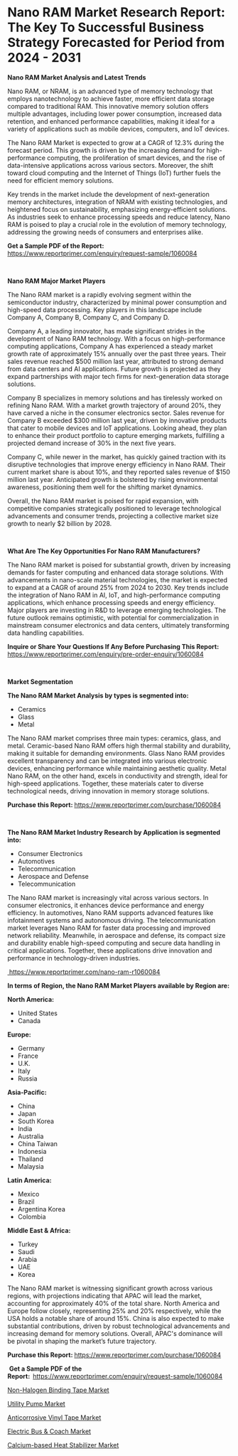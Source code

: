 <p><h1>Nano RAM Market Research Report: The Key To Successful Business Strategy Forecasted for Period from 2024 - 2031</h1></p><p><strong>Nano RAM Market Analysis and Latest Trends</strong></p>
<p><p>Nano RAM, or NRAM, is an advanced type of memory technology that employs nanotechnology to achieve faster, more efficient data storage compared to traditional RAM. This innovative memory solution offers multiple advantages, including lower power consumption, increased data retention, and enhanced performance capabilities, making it ideal for a variety of applications such as mobile devices, computers, and IoT devices.</p><p>The Nano RAM Market is expected to grow at a CAGR of 12.3% during the forecast period. This growth is driven by the increasing demand for high-performance computing, the proliferation of smart devices, and the rise of data-intensive applications across various sectors. Moreover, the shift toward cloud computing and the Internet of Things (IoT) further fuels the need for efficient memory solutions.</p><p>Key trends in the market include the development of next-generation memory architectures, integration of NRAM with existing technologies, and heightened focus on sustainability, emphasizing energy-efficient solutions. As industries seek to enhance processing speeds and reduce latency, Nano RAM is poised to play a crucial role in the evolution of memory technology, addressing the growing needs of consumers and enterprises alike.</p></p>
<p><strong>Get a Sample PDF of the Report:&nbsp;</strong> <a href="https://www.reportprimer.com/enquiry/request-sample/1060084">https://www.reportprimer.com/enquiry/request-sample/1060084</a></p>
<p>&nbsp;</p>
<p><strong>Nano RAM Major Market Players</strong></p>
<p><p>The Nano RAM market is a rapidly evolving segment within the semiconductor industry, characterized by minimal power consumption and high-speed data processing. Key players in this landscape include Company A, Company B, Company C, and Company D.</p><p>Company A, a leading innovator, has made significant strides in the development of Nano RAM technology. With a focus on high-performance computing applications, Company A has experienced a steady market growth rate of approximately 15% annually over the past three years. Their sales revenue reached $500 million last year, attributed to strong demand from data centers and AI applications. Future growth is projected as they expand partnerships with major tech firms for next-generation data storage solutions.</p><p>Company B specializes in memory solutions and has tirelessly worked on refining Nano RAM. With a market growth trajectory of around 20%, they have carved a niche in the consumer electronics sector. Sales revenue for Company B exceeded $300 million last year, driven by innovative products that cater to mobile devices and IoT applications. Looking ahead, they plan to enhance their product portfolio to capture emerging markets, fulfilling a projected demand increase of 30% in the next five years.</p><p>Company C, while newer in the market, has quickly gained traction with its disruptive technologies that improve energy efficiency in Nano RAM. Their current market share is about 10%, and they reported sales revenue of $150 million last year. Anticipated growth is bolstered by rising environmental awareness, positioning them well for the shifting market dynamics.</p><p>Overall, the Nano RAM market is poised for rapid expansion, with competitive companies strategically positioned to leverage technological advancements and consumer trends, projecting a collective market size growth to nearly $2 billion by 2028.</p></p>
<p>&nbsp;</p>
<p><strong>What Are The Key Opportunities For Nano RAM Manufacturers?</strong></p>
<p><p>The Nano RAM market is poised for substantial growth, driven by increasing demands for faster computing and enhanced data storage solutions. With advancements in nano-scale material technologies, the market is expected to expand at a CAGR of around 25% from 2024 to 2030. Key trends include the integration of Nano RAM in AI, IoT, and high-performance computing applications, which enhance processing speeds and energy efficiency. Major players are investing in R&D to leverage emerging technologies. The future outlook remains optimistic, with potential for commercialization in mainstream consumer electronics and data centers, ultimately transforming data handling capabilities.</p></p>
<p><strong>Inquire or Share Your Questions If Any Before Purchasing This Report:</strong> <a href="https://www.reportprimer.com/enquiry/pre-order-enquiry/1060084">https://www.reportprimer.com/enquiry/pre-order-enquiry/1060084</a></p>
<p>&nbsp;</p>
<p><strong>Market Segmentation</strong></p>
<p><strong>The Nano RAM Market Analysis by types is segmented into:</strong></p>
<p><ul><li>Ceramics</li><li>Glass</li><li>Metal</li></ul></p>
<p><p>The Nano RAM market comprises three main types: ceramics, glass, and metal. Ceramic-based Nano RAM offers high thermal stability and durability, making it suitable for demanding environments. Glass Nano RAM provides excellent transparency and can be integrated into various electronic devices, enhancing performance while maintaining aesthetic quality. Metal Nano RAM, on the other hand, excels in conductivity and strength, ideal for high-speed applications. Together, these materials cater to diverse technological needs, driving innovation in memory storage solutions.</p></p>
<p><strong>Purchase this Report:&nbsp;</strong><a href="https://www.reportprimer.com/purchase/1060084">https://www.reportprimer.com/purchase/1060084</a></p>
<p>&nbsp;</p>
<p><strong>The Nano RAM Market Industry Research by Application is segmented into:</strong></p>
<p><ul><li>Consumer Electronics</li><li>Automotives</li><li>Telecommunication</li><li>Aerospace and Defense</li><li>Telecommunication</li></ul></p>
<p><p>The Nano RAM market is increasingly vital across various sectors. In consumer electronics, it enhances device performance and energy efficiency. In automotives, Nano RAM supports advanced features like infotainment systems and autonomous driving. The telecommunication market leverages Nano RAM for faster data processing and improved network reliability. Meanwhile, in aerospace and defense, its compact size and durability enable high-speed computing and secure data handling in critical applications. Together, these applications drive innovation and performance in technology-driven industries.</p></p>
<p><a href="https://www.reportprimer.com/nano-ram-r1060084">&nbsp;https://www.reportprimer.com/nano-ram-r1060084</a></p>
<p><strong>In terms of Region, the Nano RAM Market Players available by Region are:</strong></p>
<p>
    <p> <strong> North America: </strong>
        <ul>
            <li>United States</li>
            <li>Canada</li>
        </ul>
        </p> 
    <p> <strong> Europe: </strong>
        <ul>
            <li>Germany</li>
            <li>France</li>
            <li>U.K.</li>
            <li>Italy</li>
            <li>Russia</li>
        </ul>
        </p> 
    <p> <strong> Asia-Pacific: </strong>
        <ul>
            <li>China</li>
            <li>Japan</li>
            <li>South Korea</li>
            <li>India</li>
            <li>Australia</li>
            <li>China Taiwan</li>
            <li>Indonesia</li>
            <li>Thailand</li>
            <li>Malaysia</li>
        </ul>
        </p> 
    <p> <strong> Latin America: </strong>
        <ul>
            <li>Mexico</li>
            <li>Brazil</li>
            <li>Argentina Korea</li>
            <li>Colombia</li>
        </ul>
        </p> 
    <p> <strong> Middle East & Africa: </strong>
        <ul>
            <li>Turkey</li>
            <li>Saudi</li>
            <li>Arabia</li>
            <li>UAE</li>
            <li>Korea</li>
        </ul>
    </p>
    </p>
<p><p>The Nano RAM market is witnessing significant growth across various regions, with projections indicating that APAC will lead the market, accounting for approximately 40% of the total share. North America and Europe follow closely, representing 25% and 20% respectively, while the USA holds a notable share of around 15%. China is also expected to make substantial contributions, driven by robust technological advancements and increasing demand for memory solutions. Overall, APAC's dominance will be pivotal in shaping the market’s future trajectory.</p></p>
<p><strong>Purchase this Report: </strong><a href="https://www.reportprimer.com/purchase/1060084">https://www.reportprimer.com/purchase/1060084</a></p>
<p>&nbsp;<strong>Get a Sample PDF of the Report:&nbsp;&nbsp;</strong><a href="https://www.reportprimer.com/enquiry/request-sample/1060084">https://www.reportprimer.com/enquiry/request-sample/1060084</a></p>
<p><strong></strong></p>
<p><p><a href="https://issuu.com/reportprime-2/docs/non-halogen-binding-tape-market-siz_a7af804f7182c1">Non-Halogen Binding Tape Market</a></p><p><a href="https://www.linkedin.com/pulse/global-utility-pump-industry-analysis-share-growth-trends-forecast-e019e?trackingId=ezdl4zPmT9WhNMEcO6xTwg%3D%3D">Utility Pump Market</a></p><p><a href="https://issuu.com/reportprime-2/docs/anticorrosive-vinyl-tape-market-siz_3294d2eb8b77eb">Anticorrosive Vinyl Tape Market</a></p><p><a href="https://medium.com/@lunamoen2008/electric-bus-coach-market-trends-and-market-growth-outlook-2024-2031-1096c3aac020">Electric Bus & Coach Market</a></p><p><a href="https://medium.com/@lunamoen2008/global-calcium-based-heat-stabilizer-market-trends-forecasts-and-market-strategic-analysis-2024-fe8a50faa309">Calcium-based Heat Stabilizer Market</a></p></p>